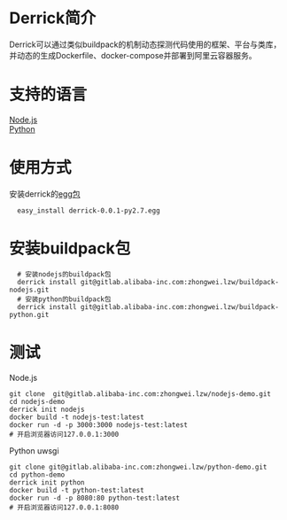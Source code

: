 # Derrick简介
Derrick可以通过类似buildpack的机制动态探测代码使用的框架、平台与类库，并动态的生成Dockerfile、docker-compose并部署到阿里云容器服务。       

# 支持的语言  
<a href="http://gitlab.alibaba-inc.com/zhongwei.lzw/derrick/blob/master/docs/nodejs.md">Node.js</a>      
<a href="http://gitlab.alibaba-inc.com/zhongwei.lzw/derrick/blob/master/docs/python.md">Python</a>    


# 使用方式   
安装derrick的<a href="../dist/derrick-0.0.1-py2.7.egg" target="_blank">egg包</a>  

```
  easy_install derrick-0.0.1-py2.7.egg
```

# 安装buildpack包   

```
  # 安装nodejs的buildpack包
  derrick install git@gitlab.alibaba-inc.com:zhongwei.lzw/buildpack-nodejs.git
  # 安装python的buildpack包
  derrick install git@gitlab.alibaba-inc.com:zhongwei.lzw/buildpack-python.git
```

# 测试

Node.js
```
git clone  git@gitlab.alibaba-inc.com:zhongwei.lzw/nodejs-demo.git
cd nodejs-demo
derrick init nodejs
docker build -t nodejs-test:latest
docker run -d -p 3000:3000 nodejs-test:latest
# 开启浏览器访问127.0.0.1:3000  
```

Python uwsgi
```
git clone git@gitlab.alibaba-inc.com:zhongwei.lzw/python-demo.git
cd python-demo
derrick init python
docker build -t python-test:latest
docker run -d -p 8080:80 python-test:latest
# 开启浏览器访问127.0.0.1:8080
```
